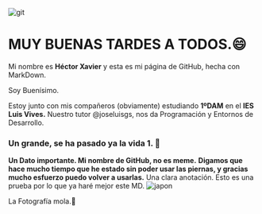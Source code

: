  ![git](https://statics.rubenortiz.es/wp-content/uploads/2020/10/04105143/GitHub_Logo.png)
# MUY BUENAS TARDES A TODOS.😄
  Mi nombre es **Héctor Xavier** y esta es mi página de GitHub, hecha con MarkDown. 
  
  Soy Buenísimo.


 Estoy junto con mis compañeros (obviamente) estudiando **1ºDAM** en el **IES Luis Vives.**
 Nuestro tutor @joseluisgs, nos da Programación y Entornos de Desarrollo. 
 ### Un grande, se ha pasado ya la vida 1. 👺
  **Un Dato importante. Mi nombre de GitHub, no es meme.**
  **Digamos que hace mucho tiempo que he estado sin poder usar las piernas, y gracias mucho esfuerzo puedo volver a usarlas.**
Una clara anotación. Esto es una prueba por lo que ya haré mejor este MD.
![japon](https://images.unsplash.com/photo-1528360983277-13d401cdc186?ixlib=rb-1.2.1&ixid=MnwxMjA3fDB8MHxleHBsb3JlLWZlZWR8Nnx8fGVufDB8fHx8&w=1000&q=80)

La Fotografía mola.👹

  
<!--
**XavierSinPiernas/XavierSinPiernas** is a ✨ _special_ ✨ repository because its `README.md` (this file) appears on your GitHub profile.

Here are some ideas to get you started:

- 🔭 I’m currently working on ...
- 🌱 I’m currently learning ...
- 👯 I’m looking to collaborate on ...
- 🤔 I’m looking for help with ...
- 💬 Ask me about ...
- 📫 How to reach me: ...
- 😄 Pronouns: ...
- ⚡ Fun fact: ...
-->
